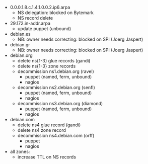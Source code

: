* 0.0.0.1.8.c.1.4.1.0.0.2.ip6.arpa
    * NS delegation: blocked on Bytemark
    * NS record delete
* 29.172.in-addr.arpa
    * update puppet (unbound)
* debian.es
    * NB: owner needs correcting: blocked on SPI (Joerg Jaspert)
* debian.gr
    * NB: owner needs correcting: blocked on SPI (Joerg Jaspert)
* debian.org
    * delete ns{1-3} glue records (gandi)
    * delete ns{1-3} zone records
    * decommission ns1.debian.org (ravel)
        * puppet (named, ferm, unbound)
        * nagios
    * decommission ns2.debian.org (senfl)
        * puppet (named, ferm, unbound)
        * nagios
    * decommission ns3.debian.org (diamond)
        * puppet (named, ferm, unbound)
        * nagios
* debian.com
    * delete ns4 glue record (gandi)
    * delete ns4 zone record
    * decommission ns4.debian.com (orff)
        * puppet
        * nagios
* all zones:
    * increase TTL on NS records

